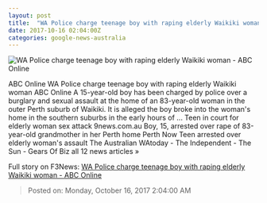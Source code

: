 ```yaml
---
layout: post
title:  "WA Police charge teenage boy with raping elderly Waikiki woman - ABC Online"
date: 2017-10-16 02:04:00Z
categories: google-news-australia
---
```


![WA Police charge teenage boy with raping elderly Waikiki woman - ABC Online](http://www.abc.net.au/news/linkableblob/8413676/data/abc-news-og-data.jpg)

ABC Online WA Police charge teenage boy with raping elderly Waikiki woman ABC Online A 15-year-old boy has been charged by police over a burglary and sexual assault at the home of an 83-year-old woman in the outer Perth suburb of Waikiki. It is alleged the boy broke into the woman's home in the southern suburbs in the early hours of ... Teen in court for elderly woman sex attack 9news.com.au Boy, 15, arrested over rape of 83-year-old grandmother in her Perth home Perth Now Teen arrested over elderly woman's assault The Australian WAtoday - The Independent - The Sun - Gears Of Biz all 12 news articles »


Full story on F3News: [WA Police charge teenage boy with raping elderly Waikiki woman - ABC Online](http://www.f3nws.com/n/uTYV2B)

> Posted on: Monday, October 16, 2017 2:04:00 AM
